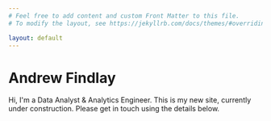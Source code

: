 ```yaml
---
# Feel free to add content and custom Front Matter to this file.
# To modify the layout, see https://jekyllrb.com/docs/themes/#overriding-theme-defaults

layout: default
---
```


# Andrew Findlay

Hi, I'm a Data Analyst & Analytics Engineer. This is my new site, currently under construction. Please get in touch using the details below.
